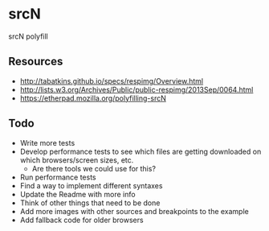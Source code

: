 srcN
====

srcN polyfill


## Resources

- http://tabatkins.github.io/specs/respimg/Overview.html
- http://lists.w3.org/Archives/Public/public-respimg/2013Sep/0064.html
- https://etherpad.mozilla.org/polyfilling-srcN


## Todo

- Write more tests
- Develop performance tests to see which files are getting downloaded on which browsers/screen sizes, etc.
  - Are there tools we could use for this?
- Run performance tests
- Find a way to implement different syntaxes
- Update the Readme with more info
- Think of other things that need to be done
- Add more images with other sources and breakpoints to the example
- Add fallback code for older browsers